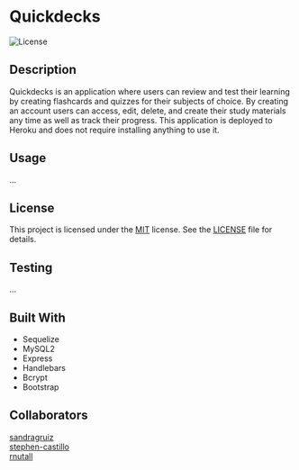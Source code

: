 # Quickdecks

![License](https://img.shields.io/badge/license-MIT-green.svg)

## Description

Quickdecks is an application where users can review and test their learning by creating flashcards and quizzes for their subjects of choice. By creating an account users can access, edit, delete, and create their study materials any time as well as track their progress. This application is deployed to Heroku and does not require installing anything to use it.

## Usage

...

## License

This project is licensed under the [MIT](https://opensource.org/licenses/MIT) license. See the [LICENSE](./LICENSE) file for details.

## Testing

...

## Built With

- Sequelize
- MySQL2
- Express
- Handlebars
- Bcrypt
- Bootstrap  

## Collaborators 

[sandragruiz](https://github.com/sandragruiz)    
[stephen-castillo](https://github.com/stephen-castillo)  
[rnutall](https://github.com/rnutall)  
